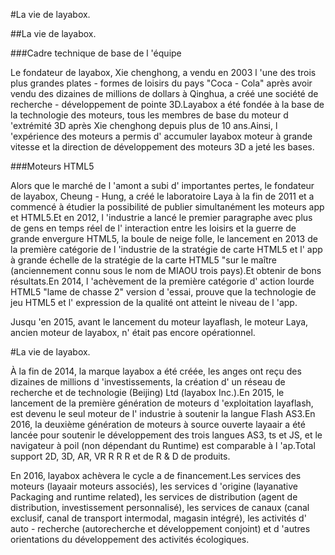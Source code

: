 #La vie de layabox.



##La vie de layabox.



###Cadre technique de base de l 'équipe

Le fondateur de layabox, Xie chenghong, a vendu en 2003 l 'une des trois plus grandes plates - formes de loisirs du pays "Coca - Cola" après avoir vendu des dizaines de millions de dollars à Qinghua, a créé une société de recherche - développement de pointe 3D.Layabox a été fondée à la base de la technologie des moteurs, tous les membres de base du moteur d 'extrémité 3D après Xie chenghong depuis plus de 10 ans.Ainsi, l 'expérience des moteurs a permis d' accumuler layabox moteur à grande vitesse et la direction de développement des moteurs 3D a jeté les bases.

###Moteurs HTML5

Alors que le marché de l 'amont a subi d' importantes pertes, le fondateur de layabox, Cheung - Hung, a créé le laboratoire Laya à la fin de 2011 et a commencé à étudier la possibilité de publier simultanément les moteurs app et HTML5.Et en 2012, l 'industrie a lancé le premier paragraphe avec plus de gens en temps réel de l' interaction entre les loisirs et la guerre de grande envergure HTML5, la boule de neige folle, le lancement en 2013 de la première catégorie de l 'industrie de la stratégie de carte HTML5 et l' app à grande échelle de la stratégie de la carte HTML5 "sur le maître (anciennement connu sous le nom de MIAOU trois pays).Et obtenir de bons résultats.En 2014, l 'achèvement de la première catégorie d' action lourde HTML5 "lame de chasse 2" version d 'essai, prouve que la technologie de jeu HTML5 et l' expression de la qualité ont atteint le niveau de l 'app.



Jusqu 'en 2015, avant le lancement du moteur layaflash, le moteur Laya, ancien moteur de layabox, n' était pas encore opérationnel.





#La vie de layabox.

À la fin de 2014, la marque layabox a été créée, les anges ont reçu des dizaines de millions d 'investissements, la création d' un réseau de recherche et de technologie (Beijing) Ltd (layabox Inc.).En 2015, le lancement de la première génération de moteurs d 'exploitation layaflash, est devenu le seul moteur de l' industrie à soutenir la langue Flash AS3.En 2016, la deuxième génération de moteurs à source ouverte layaair a été lancée pour soutenir le développement des trois langues AS3, ts et JS, et le navigateur à poil (non dépendant du Runtime) est comparable à l 'ap.Total support 2D, 3D, AR, VR R R R et de R & D de produits.



En 2016, layabox achèvera le cycle a de financement.Les services des moteurs (layaair moteurs associés), les services d 'origine (layanative Packaging and runtime related), les services de distribution (agent de distribution, investissement personnalisé), les services de canaux (canal exclusif, canal de transport intermodal, magasin intégré), les activités d' auto - recherche (autorecherche et développement conjoint) et d 'autres orientations du développement des activités écologiques.

​